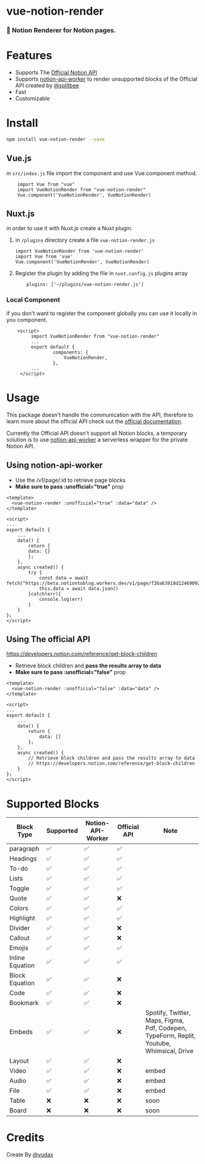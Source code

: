 # vue-notion-render

### 📜 Notion Renderer for Notion pages.

# Features

- Supports The [Official Notion API](https://developers.notion.com/reference/intro)
- Supports [notion-api-worker](https://github.com/splitbee/notion-api-worker) to render unsupported blocks of the Official API created by [@splitbee](https://github.com/splitbee)
- Fast
- Customizable

# Install

```bash
npm install vue-notion-render --save
```

## Vue.js

in `src/index.js` file import the component and use Vue.component method.

```
    import Vue from "vue"
    import VueNotionRender from "vue-notion-render"
    Vue.component('VueNotionRender', VueNotionRender)
```

## Nuxt.js

in order to use it with Nuxt.js create a Nuxt plugin.

1. in `/plugins` directory create a file `vue-notion-render.js`

   ```
   import VueNotionRender from 'vue-notion-render'
   import Vue from 'vue'
   Vue.component('VueNotionRender', VueNotionRender)
   ```

2. Register the plugin by adding the file in `nuxt.config.js` plugins array

   ```
       plugins: ['~/plugins/vue-notion-render.js']
   ```

### Local Component

if you don't want to register the component globally you can use it locally in you component.

```
    <script>
         import VueNotionRender from "vue-notion-render"
         ...
         export default {
                 components: {
                     VueNotionRender,
                 },
         ...
     </script>
```

# Usage

This package doesn't handle the communication with the API, therefore to learn more about the official API check out the [official documentation](https://developers.notion.com/reference/intro).

Currently the Official API doesn't support all Notion blocks, a temporary solution is to use [notion-api-worker](https://github.com/splitbee/notion-api-worker) a serverless wrapper for the private Notion API.

## Using notion-api-worker

- Use the /v1/page/:id to retrieve page blocks
- **Make sure to pass :unofficial="true"** prop

```vue
<template>
  <vue-notion-render :unofficial="true" :data="data" />
</template>

<script>
...
export default {
    ...
    data() {
        return {
        data: {}
        };
    },
    async created() {
        try {
            const data = await fetch("https://beta.notiontoblog.workers.dev/v1/page/f36a63918d1246909206813dcec928ea")
            this.data = await data.json()
        }catch(err){
            console.log(err)
        }
    }
};
</script>
```

## Using The official API

https://developers.notion.com/reference/get-block-children

- Retrieve block children and **pass the results array to data**
- **Make sure to pass :unofficial="false"** prop

```vue
<template>
  <vue-notion-render :unofficial="false" :data="data" />
</template>

<script>
...
export default {
    ...
    data() {
        return {
            data: []
        };
    },
    async created() {
        // Retrieve block children and pass the results array to data
        // https://developers.notion.com/reference/get-block-children
    }
};
</script>
```

# Supported Blocks

| Block Type      | Supported | Notion-API-Worker | Official API | Note                                                                                     |
| --------------- | --------- | ----------------- | ------------ | ---------------------------------------------------------------------------------------- |
| paragraph       | ✅        | ✅                | ✅           |                                                                                          |
| Headings        | ✅        | ✅                | ✅           |                                                                                          |
| To-do           | ✅        | ✅                | ✅           |                                                                                          |
| Lists           | ✅        | ✅                | ✅           |                                                                                          |
| Toggle          | ✅        | ✅                | ✅           |                                                                                          |
| Quote           | ✅        | ✅                | ❌           |                                                                                          |
| Colors          | ✅        | ✅                | ✅           |                                                                                          |
| Highlight       | ✅        | ✅                | ✅           |                                                                                          |
| Divider         | ✅        | ✅                | ❌           |                                                                                          |
| Callout         | ✅        | ✅                | ❌           |                                                                                          |
| Emojis          | ✅        | ✅                | ✅           |                                                                                          |
| Inline Equation | ✅        | ✅                | ✅           |                                                                                          |
| Block Equation  | ✅        | ✅                | ❌           |                                                                                          |
| Code            | ✅        | ✅                | ❌           |                                                                                          |
| Bookmark        | ✅        | ✅                | ❌           |                                                                                          |
| Embeds          | ✅        | ✅                | ❌           | Spotify, Twitter, Maps, Figma, Pdf, Codepen, TypeForm, Replit, Youtube, Whimsical, Drive |
| Layout          | ✅        | ✅                | ❌           |                                                                                          |
| Video           | ✅        | ✅                | ❌           | embed                                                                                    |
| Audio           | ✅        | ✅                | ❌           | embed                                                                                    |
| File            | ✅        | ✅                | ❌           | embed                                                                                    |
| Table           | ❌        | ❌                | ❌           | soon                                                                                     |
| Board           | ❌        | ❌                | ❌           | soon                                                                                     |

# Credits

Create By [@yudax](https://twitter.com/_yudax)
